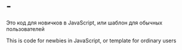 # -
Это код для новичков в JavaScript, или шаблон для обычных пользователей 

This is code for newbies in JavaScript, or template for ordinary users
